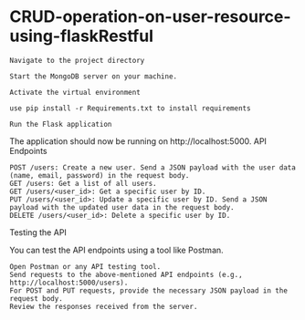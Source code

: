 # CRUD-operation-on-user-resource-using-flaskRestful


    Navigate to the project directory

    Start the MongoDB server on your machine.

    Activate the virtual environment

    use pip install -r Requirements.txt to install requirements

    Run the Flask application

The application should now be running on http://localhost:5000.
API Endpoints

    POST /users: Create a new user. Send a JSON payload with the user data (name, email, password) in the request body.
    GET /users: Get a list of all users.
    GET /users/<user_id>: Get a specific user by ID.
    PUT /users/<user_id>: Update a specific user by ID. Send a JSON payload with the updated user data in the request body.
    DELETE /users/<user_id>: Delete a specific user by ID.

Testing the API

You can test the API endpoints using a tool like Postman.

    Open Postman or any API testing tool.
    Send requests to the above-mentioned API endpoints (e.g., http://localhost:5000/users).
    For POST and PUT requests, provide the necessary JSON payload in the request body.
    Review the responses received from the server.
